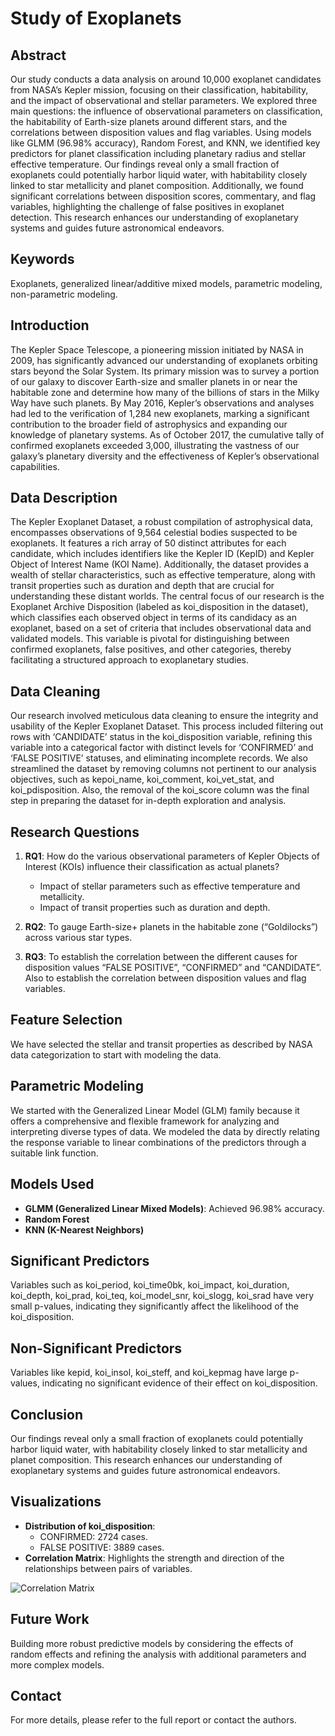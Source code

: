 # Study of Exoplanets

## Abstract
Our study conducts a data analysis on around 10,000 exoplanet candidates from NASA’s Kepler mission, focusing on their classification, habitability, and the impact of observational and stellar parameters. We explored three main questions: the influence of observational parameters on classification, the habitability of Earth-size planets around different stars, and the correlations between disposition values and flag variables. Using models like GLMM (96.98% accuracy), Random Forest, and KNN, we identified key predictors for planet classification including planetary radius and stellar effective temperature. Our findings reveal only a small fraction of exoplanets could potentially harbor liquid water, with habitability closely linked to star metallicity and planet composition. Additionally, we found significant correlations between disposition scores, commentary, and flag variables, highlighting the challenge of false positives in exoplanet detection. This research enhances our understanding of exoplanetary systems and guides future astronomical endeavors.

## Keywords
Exoplanets, generalized linear/additive mixed models, parametric modeling, non-parametric modeling.

## Introduction
The Kepler Space Telescope, a pioneering mission initiated by NASA in 2009, has significantly advanced our understanding of exoplanets orbiting stars beyond the Solar System. Its primary mission was to survey a portion of our galaxy to discover Earth-size and smaller planets in or near the habitable zone and determine how many of the billions of stars in the Milky Way have such planets. By May 2016, Kepler’s observations and analyses had led to the verification of 1,284 new exoplanets, marking a significant contribution to the broader field of astrophysics and expanding our knowledge of planetary systems. As of October 2017, the cumulative tally of confirmed exoplanets exceeded 3,000, illustrating the vastness of our galaxy’s planetary diversity and the effectiveness of Kepler’s observational capabilities.

## Data Description
The Kepler Exoplanet Dataset, a robust compilation of astrophysical data, encompasses observations of 9,564 celestial bodies suspected to be exoplanets. It features a rich array of 50 distinct attributes for each candidate, which includes identifiers like the Kepler ID (KepID) and Kepler Object of Interest Name (KOI Name). Additionally, the dataset provides a wealth of stellar characteristics, such as effective temperature, along with transit properties such as duration and depth that are crucial for understanding these distant worlds. The central focus of our research is the Exoplanet Archive Disposition (labeled as koi_disposition in the dataset), which classifies each observed object in terms of its candidacy as an exoplanet, based on a set of criteria that includes observational data and validated models. This variable is pivotal for distinguishing between confirmed exoplanets, false positives, and other categories, thereby facilitating a structured approach to exoplanetary studies.

## Data Cleaning
Our research involved meticulous data cleaning to ensure the integrity and usability of the Kepler Exoplanet Dataset. This process included filtering out rows with ‘CANDIDATE’ status in the koi_disposition variable, refining this variable into a categorical factor with distinct levels for ‘CONFIRMED’ and ‘FALSE POSITIVE’ statuses, and eliminating incomplete records. We also streamlined the dataset by removing columns not pertinent to our analysis objectives, such as kepoi_name, koi_comment, koi_vet_stat, and koi_pdisposition. Also, the removal of the koi_score column was the final step in preparing the dataset for in-depth exploration and analysis.

## Research Questions
1. **RQ1**: How do the various observational parameters of Kepler Objects of Interest (KOIs) influence their classification as actual planets?
   - Impact of stellar parameters such as effective temperature and metallicity.
   - Impact of transit properties such as duration and depth.

2. **RQ2**: To gauge Earth-size+ planets in the habitable zone (“Goldilocks”) across various star types.

3. **RQ3**: To establish the correlation between the different causes for disposition values “FALSE POSITIVE”, “CONFIRMED” and “CANDIDATE”. Also to establish the correlation between disposition values and flag variables.

## Feature Selection
We have selected the stellar and transit properties as described by NASA data categorization to start with modeling the data.

## Parametric Modeling
We started with the Generalized Linear Model (GLM) family because it offers a comprehensive and flexible framework for analyzing and interpreting diverse types of data. We modeled the data by directly relating the response variable to linear combinations of the predictors through a suitable link function.

## Models Used
- **GLMM (Generalized Linear Mixed Models)**: Achieved 96.98% accuracy.
- **Random Forest**
- **KNN (K-Nearest Neighbors)**

## Significant Predictors
Variables such as koi_period, koi_time0bk, koi_impact, koi_duration, koi_depth, koi_prad, koi_teq, koi_model_snr, koi_slogg, koi_srad have very small p-values, indicating they significantly affect the likelihood of the koi_disposition.

## Non-Significant Predictors
Variables like kepid, koi_insol, koi_steff, and koi_kepmag have large p-values, indicating no significant evidence of their effect on koi_disposition.

## Conclusion
Our findings reveal only a small fraction of exoplanets could potentially harbor liquid water, with habitability closely linked to star metallicity and planet composition. This research enhances our understanding of exoplanetary systems and guides future astronomical endeavors.

## Visualizations
- **Distribution of koi_disposition**: 
  - CONFIRMED: 2724 cases.
  - FALSE POSITIVE: 3889 cases.
- **Correlation Matrix**: Highlights the strength and direction of the relationships between pairs of variables.

![Correlation Matrix](correlation_matrix.png)

## Future Work
Building more robust predictive models by considering the effects of random effects and refining the analysis with additional parameters and more complex models.

## Contact
For more details, please refer to the full report or contact the authors.

